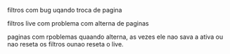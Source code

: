 filtros com bug uqando troca de pagina

filtros live com problema com alterna de paginas

paginas com rpoblemas quaando alterna, as vezes ele nao sava a ativa ou nao reseta os filtros ounao reseta o live.